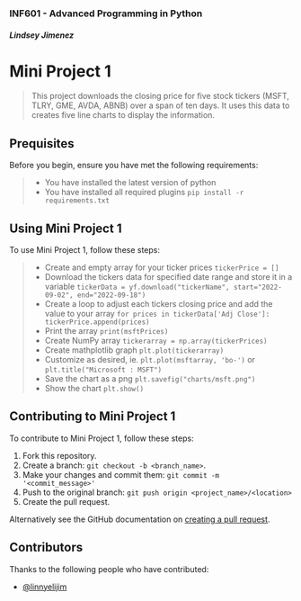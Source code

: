 ### INF601 - Advanced Programming in Python
#### *Lindsey Jimenez*
# **Mini Project 1**

> This project downloads the closing price for five stock tickers (MSFT, TLRY, GME, AVDA, ABNB)
> over a span of ten days. It uses this data to creates five line charts to display the information.

## Prequisites
Before you begin, ensure you have met the following requirements:
> * You have installed the latest version of python
> * You have installed all required plugins `pip install -r requirements.txt`

## Using Mini Project 1 
To use Mini Project 1, follow these steps:
> * Create and empty array for your ticker prices `tickerPrice = []`
> * Download the tickers data for specified date range and store it in a variable `tickerData = yf.download("tickerName", start="2022-09-02", end="2022-09-18")`
> * Create a loop to adjust each tickers closing price and add the value to your array `for prices in tickerData['Adj Close']:
    tickerPrice.append(prices)`
> * Print the array `print(msftPrices)`
> * Create NumPy array `tickerarray = np.array(tickerPrices)`
> * Create mathplotlib graph `plt.plot(tickerarray)`
> * Customize as desired, ie. `plt.plot(msftarray, 'bo-')` or `plt.title("Microsoft : MSFT")`
> * Save the chart as a png `plt.savefig("charts/msft.png")`
> * Show the chart `plt.show()`

## Contributing to Mini Project 1
To contribute to Mini Project 1, follow these steps:

1. Fork this repository.
2. Create a branch: `git checkout -b <branch_name>`.
3. Make your changes and commit them: `git commit -m '<commit_message>'`
4. Push to the original branch: `git push origin <project_name>/<location>`
5. Create the pull request.

Alternatively see the GitHub documentation on [creating a pull request](https://docs.github.com/en/pull-requests/collaborating-with-pull-requests/proposing-changes-to-your-work-with-pull-requests/creating-a-pull-request).

## Contributors
Thanks to the following people who have contributed: 
* [@linnyelijim](https://github.com/linnyelijim) 